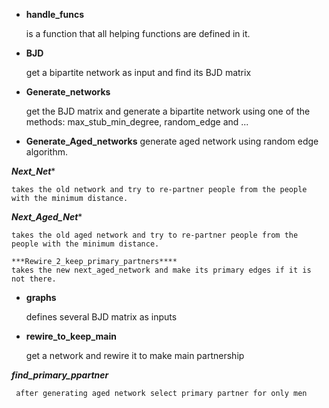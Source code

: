 

* **handle_funcs**

    is a function that all helping functions are defined in it.

* **BJD**

    get a bipartite network as input and find its BJD matrix

* **Generate_networks**

    get the BJD matrix and generate a bipartite network using one of the methods: max_stub_min_degree, random_edge and ...

* **Generate_Aged_networks**
   generate aged network using random edge algorithm.


***Next_Net****

    takes the old network and try to re-partner people from the people with the minimum distance.
    
 ***Next_Aged_Net****

    takes the old aged network and try to re-partner people from the people with the minimum distance.
    
    ***Rewire_2_keep_primary_partners****
    takes the new next_aged_network and make its primary edges if it is not there.   
    
* **graphs**

    defines several BJD matrix as inputs

* **rewire_to_keep_main**

    get a network and rewire it to make main partnership

***find_primary_ppartner***

     after generating aged network select primary partner for only men